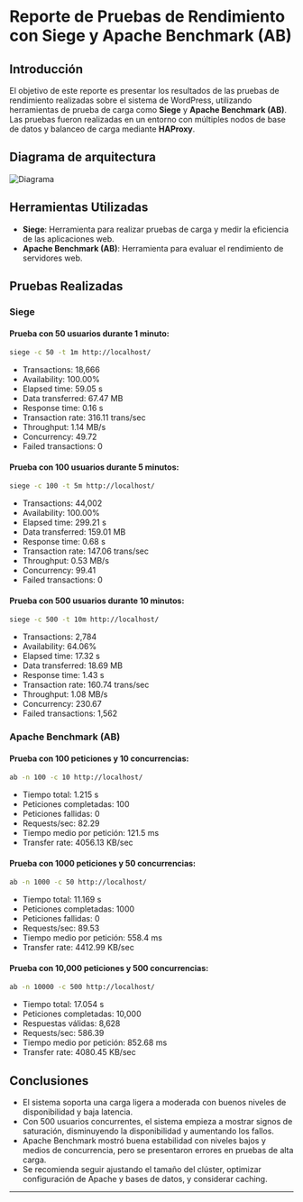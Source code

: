
# Reporte de Pruebas de Rendimiento con Siege y Apache Benchmark (AB)

## Introducción

El objetivo de este reporte es presentar los resultados de las pruebas de rendimiento realizadas sobre el sistema de WordPress, utilizando herramientas de prueba de carga como **Siege** y **Apache Benchmark (AB)**. Las pruebas fueron realizadas en un entorno con múltiples nodos de base de datos y balanceo de carga mediante **HAProxy**.

## Diagrama de arquitectura

![Diagrama](https://github.com/OrbelinJimnez/Computo-de-alto-desempe-o/blob/main/2%20Parcial/Capturas/file_0000000079d051f69ae9b1c7682aadca_conversation_id%3D67ef354a-ae34-8002-890b-1f11672714b7%26message_id%3D5e5d09cb-78c4-43c3-9e27-8867067886d7%20(1).PNG)

## Herramientas Utilizadas

- **Siege**: Herramienta para realizar pruebas de carga y medir la eficiencia de las aplicaciones web.
- **Apache Benchmark (AB)**: Herramienta para evaluar el rendimiento de servidores web.

## Pruebas Realizadas

### Siege

#### Prueba con 50 usuarios durante 1 minuto:
```bash
siege -c 50 -t 1m http://localhost/
```

- Transactions: 18,666  
- Availability: 100.00%  
- Elapsed time: 59.05 s  
- Data transferred: 67.47 MB  
- Response time: 0.16 s  
- Transaction rate: 316.11 trans/sec  
- Throughput: 1.14 MB/s  
- Concurrency: 49.72  
- Failed transactions: 0  

#### Prueba con 100 usuarios durante 5 minutos:
```bash
siege -c 100 -t 5m http://localhost/
```

- Transactions: 44,002  
- Availability: 100.00%  
- Elapsed time: 299.21 s  
- Data transferred: 159.01 MB  
- Response time: 0.68 s  
- Transaction rate: 147.06 trans/sec  
- Throughput: 0.53 MB/s  
- Concurrency: 99.41  
- Failed transactions: 0  

#### Prueba con 500 usuarios durante 10 minutos:
```bash
siege -c 500 -t 10m http://localhost/
```

- Transactions: 2,784  
- Availability: 64.06%  
- Elapsed time: 17.32 s  
- Data transferred: 18.69 MB  
- Response time: 1.43 s  
- Transaction rate: 160.74 trans/sec  
- Throughput: 1.08 MB/s  
- Concurrency: 230.67  
- Failed transactions: 1,562  

### Apache Benchmark (AB)

#### Prueba con 100 peticiones y 10 concurrencias:
```bash
ab -n 100 -c 10 http://localhost/
```

- Tiempo total: 1.215 s  
- Peticiones completadas: 100  
- Peticiones fallidas: 0  
- Requests/sec: 82.29  
- Tiempo medio por petición: 121.5 ms  
- Transfer rate: 4056.13 KB/sec  

#### Prueba con 1000 peticiones y 50 concurrencias:
```bash
ab -n 1000 -c 50 http://localhost/
```

- Tiempo total: 11.169 s  
- Peticiones completadas: 1000  
- Peticiones fallidas: 0  
- Requests/sec: 89.53  
- Tiempo medio por petición: 558.4 ms  
- Transfer rate: 4412.99 KB/sec  

#### Prueba con 10,000 peticiones y 500 concurrencias:
```bash
ab -n 10000 -c 500 http://localhost/
```

- Tiempo total: 17.054 s  
- Peticiones completadas: 10,000  
- Respuestas válidas: 8,628  
- Requests/sec: 586.39  
- Tiempo medio por petición: 852.68 ms  
- Transfer rate: 4080.45 KB/sec  

## Conclusiones

- El sistema soporta una carga ligera a moderada con buenos niveles de disponibilidad y baja latencia.
- Con 500 usuarios concurrentes, el sistema empieza a mostrar signos de saturación, disminuyendo la disponibilidad y aumentando los fallos.
- Apache Benchmark mostró buena estabilidad con niveles bajos y medios de concurrencia, pero se presentaron errores en pruebas de alta carga.
- Se recomienda seguir ajustando el tamaño del clúster, optimizar configuración de Apache y bases de datos, y considerar caching.

---
